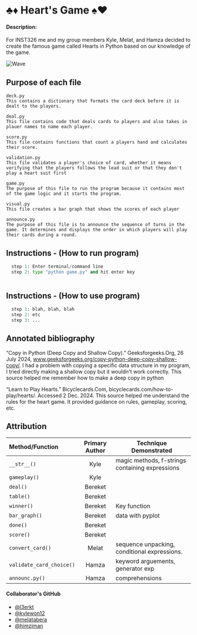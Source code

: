 # ♣️♦️ Heart's Game ♠️♥️

#### Description:
For INST326 me and my group members Kyle, Melat, and Hamza decided to create the famous game called Hearts in Python based on our knowledge of the game.

![Wave](https://media.giphy.com/media/j65N3HZsImyTeVhmSy/giphy.gif)



## Purpose of each file
```
deck.py 
This contains a dictionary that formats the card deck before it is dealt to the players.
```


```
deal.py
This file contains code that deals cards to players and also takes in plauer names to name each player.
```

```
score.py
This file contains functions that count a players hand and calculates their score.
```

```
validation.py
This file validates a player's choice of card, whether it means verifying that the players follows the lead suit or that they don't play a heart suit first
```


```
game.py
The purpose of this file to run the program because it contains most of the game logic and it starts the program.
```


```
visual.py
This file creates a bar graph that shows the scores of each player
```


```
announce.py
The purpose of this file is to announce the sequence of turns in the game. It determines and displays the order in which players will play their cards during a round.
```



## Instructions - (How to run program)
```Python
  step 1: Enter terminal/command line
  step 2: type "python game.py" and hit enter key
  
```



## Instructions - (How to use program)
```Python
  step 1: blah, blah, blah
  step 2: etc
  step 3: ...
```



## Annotated bibliography

“Copy in Python (Deep Copy and Shallow Copy).” Geeksforgeeks.Org, 26 July 2024, www.geeksforgeeks.org/copy-python-deep-copy-shallow-copy/. I had a problem with copying a specific data structure in my program, I tried directly making a shallow copy but it wouldn't work correctly. This source helped me remember how to make a deep copy in python

“Learn to Play Hearts.” Bicyclecards.Com, bicyclecards.com/how-to-play/hearts/. Accessed 2 Dec. 2024. This source helped me understand the rules for the heart game. It provided guidance on rules, gameplay, scoring, etc.



## Attribution
| Method/Function | Primary Author | Technique Demonstrated |
|   :--------     |    :------:    |      ------------      |
|  `__str__()`    |    Kyle    | magic methods, f-strings containing expressions|
|  `gameplay()`   |    Kyle    |                            |
| `deal()`        |   Bereket  |                            | 
| `table()`       |   Bereket  |                            | 
| `winner()`      |   Bereket  | Key function               |
| `bar_graph()`   |   Bereket  | data with pyplot           |
| `done()`        |   Bereket  |                            | 
| `score()`       |   Bereket  |                            |  
|`convert_card()` |    Melat   |sequence unpacking, conditional expressions.|
| `validate_card_choice()` |  Hamza   | keyword arguements, generator exp|
| `announc.py()`    |  Hamza    | comprehensions              |

#### Collaborator's GitHub
- [@l3erkt](https://github.com/l3erkt)
- [@kylewon12](https://github.com/kylewon12)
- [@melatabera](https://github.com/melatabera)
- [@himziman](https://github.com/himziman)
